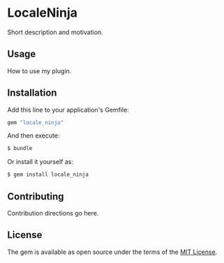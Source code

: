 # LocaleNinja
Short description and motivation.

## Usage
How to use my plugin.

## Installation
Add this line to your application's Gemfile:

```ruby
gem "locale_ninja"
```

And then execute:
```bash
$ bundle
```

Or install it yourself as:
```bash
$ gem install locale_ninja
```

## Contributing
Contribution directions go here.

## License
The gem is available as open source under the terms of the [MIT License](https://opensource.org/licenses/MIT).
